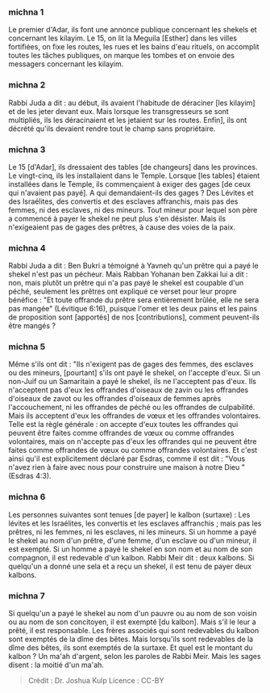 
### michna 1
Le premier d'Adar, ils font une annonce publique concernant les shekels et concernant les kilayim. Le 15, on lit la Meguila [Esther] dans les villes fortifiées, on fixe les routes, les rues et les bains d'eau rituels, on accomplit toutes les tâches publiques, on marque les tombes et on envoie des messagers concernant les kilayim.

### michna 2
Rabbi Juda a dit : au début, ils avaient l'habitude de déraciner [les kilayim] et de les jeter devant eux. Mais lorsque les transgresseurs se sont multipliés, ils les déracinaient et les jetaient sur les routes. Enfin], ils ont décrété qu'ils devaient rendre tout le champ sans propriétaire.

### michna 3
Le 15 [d'Adar], ils dressaient des tables [de changeurs] dans les provinces. Le vingt-cinq, ils les installaient dans le Temple. Lorsque [les tables] étaient installées dans le Temple, ils commençaient à exiger des gages [de ceux qui n'avaient pas payé]. A qui demandaient-ils des gages ? Des Lévites et des Israélites, des convertis et des esclaves affranchis, mais pas des femmes, ni des esclaves, ni des mineurs. Tout mineur pour lequel son père a commencé à payer le shekel ne peut plus s'en désister. Mais ils n'exigeaient pas de gages des prêtres, à cause des voies de la paix.

### michna 4
Rabbi Juda a dit : Ben Bukri a témoigné à Yavneh qu'un prêtre qui a payé le shekel n'est pas un pécheur. Mais Rabban Yohanan ben Zakkai lui a dit : non, mais plutôt un prêtre qui n'a pas payé le shekel est coupable d'un péché, seulement les prêtres ont expliqué ce verset pour leur propre bénéfice : "Et toute offrande du prêtre sera entièrement brûlée, elle ne sera pas mangée" (Lévitique 6:16), puisque l'omer et les deux pains et les pains de proposition sont [apportés] de nos [contributions], comment peuvent-ils être mangés ?

### michna 5
Même s'ils ont dit : "Ils n'exigent pas de gages des femmes, des esclaves ou des mineurs, [pourtant] s'ils ont payé le shekel, on l'accepte d'eux. Si un non-Juif ou un Samaritain a payé le shekel, ils ne l'acceptent pas d'eux. Ils n'acceptent pas d'eux les offrandes d'oiseaux de zavin ou les offrandes d'oiseaux de zavot ou les offrandes d'oiseaux de femmes après l'accouchement, ni les offrandes de péché ou les offrandes de culpabilité. Mais ils acceptent d'eux les offrandes de vœux et les offrandes volontaires. Telle est la règle générale : on accepte d'eux toutes les offrandes qui peuvent être faites comme offrandes de vœux ou comme offrandes volontaires, mais on n'accepte pas d'eux les offrandes qui ne peuvent être faites comme offrandes de vœux ou comme offrandes volontaires. Et c'est ainsi qu'il est explicitement déclaré par Esdras, comme il est dit : "Vous n'avez rien à faire avec nous pour construire une maison à notre Dieu "(Esdras 4:3).

### michna 6
Les personnes suivantes sont tenues [de payer] le kalbon (surtaxe) : Les lévites et les Israélites, les convertis et les esclaves affranchis ; mais pas les prêtres, ni les femmes, ni les esclaves, ni les mineurs. Si un homme a payé le shekel au nom d'un prêtre, d'une femme, d'un esclave ou d'un mineur, il est exempté. Si un homme a payé le shekel en son nom et au nom de son compagnon, il est redevable d'un kalbon. Rabbi Meir dit : deux kalbons. Si quelqu'un a donné une sela et a reçu un shekel, il est tenu de payer deux kalbons.

### michna 7
Si quelqu'un a payé le shekel au nom d'un pauvre ou au nom de son voisin ou au nom de son concitoyen, il est exempté [du kalbon]. Mais s'il le leur a prêté, il est responsable. Les frères associés qui sont redevables du kalbon sont exemptés de la dîme des bêtes. Mais lorsqu'ils sont redevables de la dîme des bêtes, ils sont exemptés de la surtaxe. Et quel est le montant du kalbon ? Un ma'ah d'argent, selon les paroles de Rabbi Meir. Mais les sages disent : la moitié d'un ma'ah.

>Crédit : Dr. Joshua Kulp
>Licence : CC-BY